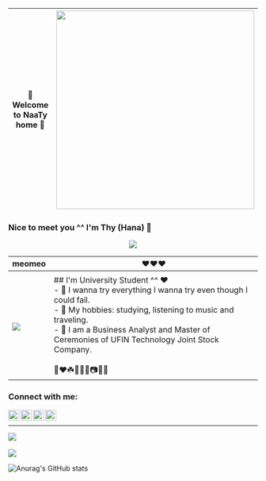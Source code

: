 | <center>🐇 Welcome to NaaTy home 🐇</center> | <div align="center"><img src="https://media1.giphy.com/avatars/ariru/aMeIqTaYn87j.gif" width="400px"/></div> |
| --- | --- |


### Nice to meet you ^^ I'm Thy (Hana) 🦢

<div id="header" align="center">
  <img src="https://i.pinimg.com/originals/77/55/12/775512d222eb9562371cf24ca66ff790.gif"/>
</div>

| meomeo | ❤️❤️❤️ |
| --- | --- |
| <div align="center">
  <img src="https://media0.giphy.com/media/9HIwpKaerZ3z6RTTyW/giphy.gif"/></div> | ## I'm University Student ^^ ❤️<br>- 🥰 I wanna try everything I wanna try even though I could fail.<br>- 🌸 My hobbies: studying, listening to music and traveling.<br>- 🎀 I am a Business Analyst and Master of Ceremonies of UFIN Technology Joint Stock Company.<br><br>🥺❤️☘️🌸🌈🍒📷💎🎀 |


### Connect with me:

<a href="https://twitter.com/OrieHana"><img align="left" alt="OrieHana| Twitter" width="22px" src="https://cdn.jsdelivr.net/npm/simple-icons@v3/icons/twitter.svg" /></a>
<a href="https://www.linkedin.com/in/thyy-nh%C3%A3-646867216//"><img align="left" alt="thyy-nh%C3%A3-646867216| LinkedIn" width="22px" src="https://cdn.jsdelivr.net/npm/simple-icons@v3/icons/linkedin.svg" /></a>
<a href="https://www.instagram.com/naaty.hgbae._/"><img align="left" alt="__almira.hana| Instagram" width="22px" src="https://cdn.jsdelivr.net/npm/simple-icons@v3/icons/instagram.svg" /></a>
<a href="https://www.facebook.com/OrieSocuteee/"><img align="left" alt="OrieSocuteee| Facebook" width="22px" src="https://cdn.jsdelivr.net/npm/simple-icons@v3/icons/facebook.svg" /></a>



<br/>

---
![](https://komarev.com/ghpvc/?username=thynhacute&color=ff69b4)
<br/> <br/>
![](https://github-profile-summary-cards.vercel.app/api/cards/profile-details?username=thynhacute&theme=monokai)
<br/>

![Anurag's GitHub stats](https://github-readme-stats.vercel.app/api?username=thynhacute&show_icons=true&theme=radical)

